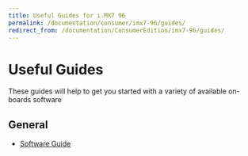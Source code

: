 ```yaml
---
title: Useful Guides for i.MX7 96
permalink: /documentation/consumer/imx7-96/guides/
redirect_from: /documentation/ConsumerEdition/imx7-96/guides/
---
```

# Useful Guides

These guides will help to get you started with a variety of available on-boards software

## General

- [Software Guide]()
